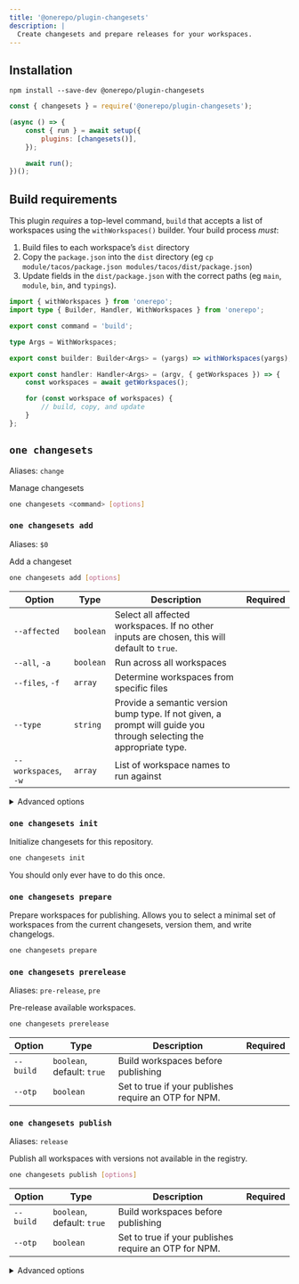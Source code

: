 ```yaml
---
title: '@onerepo/plugin-changesets'
description: |
  Create changesets and prepare releases for your workspaces.
---
```


## Installation

```
npm install --save-dev @onerepo/plugin-changesets
```

```js
const { changesets } = require('@onerepo/plugin-changesets');

(async () => {
	const { run } = await setup({
		plugins: [changesets()],
	});

	await run();
})();
```

## Build requirements

This plugin _requires_ a top-level command, `build` that accepts a list of workspaces using the `withWorkspaces()` builder. Your build process _must_:

1. Build files to each workspace’s `dist` directory
1. Copy the `package.json` into the `dist` directory (eg `cp module/tacos/package.json modules/tacos/dist/package.json`)
1. Update fields in the `dist/package.json` with the correct paths (eg `main`, `module`, `bin`, and `typings`).

```ts title="commands/build.ts"
import { withWorkspaces } from 'onerepo';
import type { Builder, Handler, WithWorkspaces } from 'onerepo';

export const command = 'build';

type Args = WithWorkspaces;

export const builder: Builder<Args> = (yargs) => withWorkspaces(yargs);

export const handler: Handler<Args> = (argv, { getWorkspaces }) => {
	const workspaces = await getWorkspaces();

	for (const workspace of workspaces) {
		// build, copy, and update
	}
};
```

<!-- start-onerepo-sentinel -->

## `one changesets`

Aliases: `change`

Manage changesets

```sh
one changesets <command> [options]
```

### `one changesets add`

Aliases: `$0`

Add a changeset

```sh
one changesets add [options]
```

| Option               | Type      | Description                                                                                                         | Required |
| -------------------- | --------- | ------------------------------------------------------------------------------------------------------------------- | -------- |
| `--affected`         | `boolean` | Select all affected workspaces. If no other inputs are chosen, this will default to `true`.                         |          |
| `--all`, `-a`        | `boolean` | Run across all workspaces                                                                                           |          |
| `--files`, `-f`      | `array`   | Determine workspaces from specific files                                                                            |          |
| `--type`             | `string`  | Provide a semantic version bump type. If not given, a prompt will guide you through selecting the appropriate type. |          |
| `--workspaces`, `-w` | `array`   | List of workspace names to run against                                                                              |          |

<details>

<summary>Advanced options</summary>

| Option          | Type     | Description                                               | Required |
| --------------- | -------- | --------------------------------------------------------- | -------- |
| `--from-ref`    | `string` | Git ref to start looking for affected files or workspaces |          |
| `--through-ref` | `string` | Git ref to start looking for affected files or workspaces |          |

</details>

### `one changesets init`

Initialize changesets for this repository.

```sh
one changesets init
```

You should only ever have to do this once.

### `one changesets prepare`

Prepare workspaces for publishing. Allows you to select a minimal set of workspaces from the current changesets, version them, and write changelogs.

```sh
one changesets prepare
```

### `one changesets prerelease`

Aliases: `pre-release`, `pre`

Pre-release available workspaces.

```sh
one changesets prerelease
```

| Option    | Type                       | Description                                           | Required |
| --------- | -------------------------- | ----------------------------------------------------- | -------- |
| `--build` | `boolean`, default: `true` | Build workspaces before publishing                    |          |
| `--otp`   | `boolean`                  | Set to true if your publishes require an OTP for NPM. |          |

### `one changesets publish`

Aliases: `release`

Publish all workspaces with versions not available in the registry.

```sh
one changesets publish [options]
```

| Option    | Type                       | Description                                           | Required |
| --------- | -------------------------- | ----------------------------------------------------- | -------- |
| `--build` | `boolean`, default: `true` | Build workspaces before publishing                    |          |
| `--otp`   | `boolean`                  | Set to true if your publishes require an OTP for NPM. |          |

<details>

<summary>Advanced options</summary>

| Option          | Type      | Description                                                 | Required |
| --------------- | --------- | ----------------------------------------------------------- | -------- |
| `--allow-dirty` | `boolean` | Bypass checks to ensure no local changes before publishing. |          |

</details>

<!-- end-onerepo-sentinel -->
